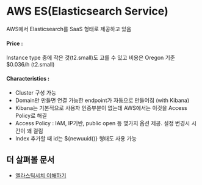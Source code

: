 # AWS ES(Elasticsearch Service)
AWS에서 Elasticsearch를 SaaS 형태로 제공하고 있음
#### Price :
Instance type 중에 작은 것(t2.small)도 고를 수 있고 비용은 Oregon 기준 $0.036/h (t2.small)
#### Characteristics :
- Cluster 구성 가능
- Domain만 만들면 연결 가능한 endpoint가 자동으로 만들어짐 (with Kibana)
- Kibana는 기본적으로 사용자 인증부분이 없는데 AWS에서는 이것을 Access Policy로 해결
- Access Policy : IAM, IP기반, public open 등 몇가지 옵션 제공. 설정 변경시 시간이 꽤 걸림
- Index 추가할 때 id는 ${newuuid()} 형태도 사용 가능

## 더 살펴볼 문서
- [엘라스틱서치 이해하기](https://www.slideshare.net/dahlmoon/20160612)